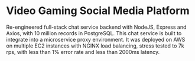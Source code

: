 # Video Gaming Social Media Platform

Re-engineered full-stack chat service backend with NodeJS, Express and Axios, with 10 million records in PostgreSQL. This chat service is built to integrate into a microservice proxy environment. It was deployed on AWS on multiple EC2 instances with NGINX load balancing, stress tested to 7k rps, with less than 1% error rate and less than 2000ms latency.



 
